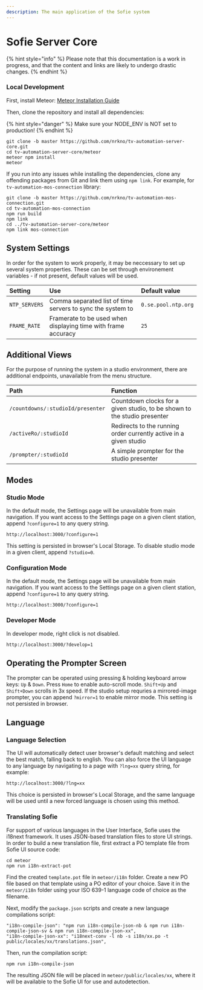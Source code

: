 ```yaml
---
description: The main application of the Sofie system
---
```


# Sofie Server Core

{% hint style="info" %}
Please note that this documentation is a work in progress, and that the content and links are likely to undergo drastic changes. 
{% endhint %}

### Local Development

First, install Meteor: [Meteor Installation Guide](https://www.meteor.com/install)

Then, clone the repository and install all dependencies:

{% hint style="danger" %}
Make sure your NODE\_ENV is NOT set to production!
{% endhint %}

```text
git clone -b master https://github.com/nrkno/tv-automation-server-core.git
cd tv-automation-server-core/meteor
meteor npm install
meteor
```

If you run into any issues while installing the dependencies, clone any offending packages from Git and link them using `npm link`. For example, for `tv-automation-mos-connection` library:

```text
git clone -b master https://github.com/nrkno/tv-automation-mos-connection.git
cd tv-automation-mos-connection
npm run build
npm link
cd ../tv-automation-server-core/meteor
npm link mos-connection
```

## System Settings

In order for the system to work properly, it may be neccessary to set up several system properties. These can be set through environement variables - if not present, default values will be used.

| Setting | Use | Default value |
| :--- | :--- | :--- |
| `NTP_SERVERS` | Comma separated list of time servers to sync the system to | `0.se.pool.ntp.org` |
| `FRAME_RATE` | Framerate to be used when displaying time with frame accuracy | `25` |

## Additional Views

For the purpose of running the system in a studio environment, there are additional endpoints, unavailable from the menu structure.

| Path | Function |
| :--- | :--- |
| `/countdowns/:studioId/presenter` | Countdown clocks for a given studio, to be shown to the studio presenter |
| `/activeRo/:studioId` | Redirects to the running order currently active in a given studio |
| `/prompter/:studioId` | A simple prompter for the studio presenter |

## Modes

### Studio Mode

In the default mode, the Settings page will be unavailable from main navigation. If you want access to the Settings page on a given client station, append `?configure=1` to any query string.

`http://localhost:3000/?configure=1`

This setting is persisted in browser's Local Storage. To disable studio mode in a given client, append `?studio=0`.

### Configuration Mode

In the default mode, the Settings page will be unavailable from main navigation. If you want access to the Settings page on a given client station, append `?configure=1` to any query string.

`http://localhost:3000/?configure=1`

### Developer Mode

In developer mode, right click is not disabled.

`http://localhost:3000/?develop=1`

## Operating the Prompter Screen

The prompter can be operated using pressing & holding keyboard arrow keys: `Up` & `Down`. Press `Home` to enable auto-scroll mode. `Shift+Up` and `Shift+Down` scrolls in 3x speed. If the studio setup requries a mirrored-image prompter, you can append `?mirror=1` to enable mirror mode. This setting is not persisted in browser.

## Language

### Language Selection

The UI will automatically detect user browser's default matching and select the best match, falling back to english. You can also force the UI language to any language by navigating to a page with `?lng=xx` query string, for example:

`http://localhost:3000/?lng=xx`

This choice is persisted in browser's Local Storage, and the same language will be used until a new forced language is chosen using this method.

### Translating Sofie

For support of various languages in the User Interface, Sofie uses the i18next framework. It uses JSON-based translation files to store UI strings. In order to build a new translation file, first extract a PO template file from Sofie UI source code:

```text
cd meteor
npm run i18n-extract-pot
```

Find the created `template.pot` file in `meteor/i18n` folder. Create a new PO file based on that template using a PO editor of your choice. Save it in the `meteor/i18n` folder using your ISO 639-1 language code of choice as the filename.

Next, modify the `package.json` scripts and create a new language compilations script:

```text
"i18n-compile-json": "npm run i18n-compile-json-nb & npm run i18n-compile-json-sv & npm run i18n-compile-json-xx",
"i18n-compile-json-xx": "i18next-conv -l nb -s i18n/xx.po -t public/locales/xx/translations.json",
```

Then, run the compilation script:

```text
npm run i18n-compile-json
```

The resulting JSON file will be placed in `meteor/public/locales/xx`, where it will be available to the Sofie UI for use and autodetection.

